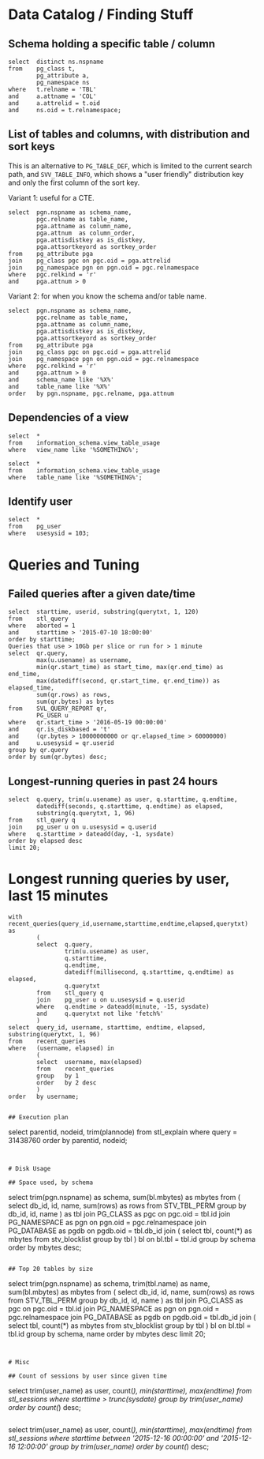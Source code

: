 # Data Catalog / Finding Stuff

## Schema holding a specific table / column

```
select  distinct ns.nspname
from    pg_class t,
        pg_attribute a,
        pg_namespace ns
where   t.relname = 'TBL'
and     a.attname = 'COL'
and     a.attrelid = t.oid
and     ns.oid = t.relnamespace;
```


## List of tables and columns, with distribution and sort keys

This is an alternative to `PG_TABLE_DEF`, which is limited to the current search path,
and `SVV_TABLE_INFO`, which shows a "user friendly" distribution key and only the first
column of the sort key.

Variant 1: useful for a CTE.

```
select  pgn.nspname as schema_name,
        pgc.relname as table_name,
        pga.attname as column_name,
        pga.attnum  as column_order,
        pga.attisdistkey as is_distkey,
        pga.attsortkeyord as sortkey_order
from    pg_attribute pga
join    pg_class pgc on pgc.oid = pga.attrelid
join    pg_namespace pgn on pgn.oid = pgc.relnamespace
where   pgc.relkind = 'r'
and     pga.attnum > 0
```

Variant 2: for when you know the schema and/or table name.

```
select  pgn.nspname as schema_name,
        pgc.relname as table_name,
        pga.attname as column_name,
        pga.attisdistkey as is_distkey,
        pga.attsortkeyord as sortkey_order
from    pg_attribute pga
join    pg_class pgc on pgc.oid = pga.attrelid
join    pg_namespace pgn on pgn.oid = pgc.relnamespace
where   pgc.relkind = 'r'
and     pga.attnum > 0
and     schema_name like '%X%'
and     table_name like '%X%'
order   by pgn.nspname, pgc.relname, pga.attnum
```


## Dependencies of a view

```
select  *
from    information_schema.view_table_usage
where   view_name like '%SOMETHING%';
```

```
select  *
from    information_schema.view_table_usage
where   table_name like '%SOMETHING%';
```


## Identify user

```
select  *
from    pg_user
where   usesysid = 103;
```


# Queries and Tuning

## Failed queries after a given date/time

```
select  starttime, userid, substring(querytxt, 1, 120)
from    stl_query
where   aborted = 1
and     starttime > '2015-07-10 18:00:00'
order by starttime;
Queries that use > 10Gb per slice or run for > 1 minute
select  qr.query,
        max(u.usename) as username,
        min(qr.start_time) as start_time, max(qr.end_time) as end_time,
        max(datediff(second, qr.start_time, qr.end_time)) as elapsed_time,
        sum(qr.rows) as rows,
        sum(qr.bytes) as bytes
from    SVL_QUERY_REPORT qr,
        PG_USER u
where   qr.start_time > '2016-05-19 00:00:00'
and     qr.is_diskbased = 't'
and     (qr.bytes > 10000000000 or qr.elapsed_time > 60000000)
and     u.usesysid = qr.userid
group by qr.query
order by sum(qr.bytes) desc;
```


## Longest-running queries in past 24 hours

```
select  q.query, trim(u.usename) as user, q.starttime, q.endtime,
        datediff(seconds, q.starttime, q.endtime) as elapsed,
        substring(q.querytxt, 1, 96)
from    stl_query q
join    pg_user u on u.usesysid = q.userid
where   q.starttime > dateadd(day, -1, sysdate)
order by elapsed desc
limit 20;
```

# Longest running queries by user, last 15 minutes

```
with    recent_queries(query_id,username,starttime,endtime,elapsed,querytxt) as
        (
        select  q.query, 
                trim(u.usename) as user, 
                q.starttime, 
                q.endtime,
                datediff(millisecond, q.starttime, q.endtime) as elapsed,
                q.querytxt
        from    stl_query q
        join    pg_user u on u.usesysid = q.userid
        where   q.endtime > dateadd(minute, -15, sysdate)
        and     q.querytxt not like 'fetch%'
        )
select  query_id, username, starttime, endtime, elapsed, substring(querytxt, 1, 96)
from    recent_queries
where   (username, elapsed) in
        (
        select  username, max(elapsed)
        from    recent_queries
        group   by 1
        order   by 2 desc
        )
order   by username;


## Execution plan

```
select  parentid, nodeid, trim(plannode)
from    stl_explain
where   query = 31438760
order by parentid, nodeid;
```


# Disk Usage

## Space used, by schema

```
select  trim(pgn.nspname) as schema,
        sum(bl.mbytes) as mbytes
from    (
        select  db_id, id, name, 
                sum(rows) as rows
        from    STV_TBL_PERM
        group by db_id, id, name
        ) as tbl
join    PG_CLASS as pgc on pgc.oid = tbl.id
join    PG_NAMESPACE as pgn on pgn.oid = pgc.relnamespace
join    PG_DATABASE as pgdb on pgdb.oid = tbl.db_id
join    (
        select  tbl, count(*) as mbytes
        from    stv_blocklist
        group by tbl
        ) bl on bl.tbl = tbl.id
group by schema
order by mbytes desc;
```

## Top 20 tables by size

```
select  trim(pgn.nspname) as schema,
        trim(tbl.name) as name,
        sum(bl.mbytes) as mbytes
from    (
        select  db_id, id, name, 
                sum(rows) as rows
        from    STV_TBL_PERM
        group by db_id, id, name
        ) as tbl
join    PG_CLASS as pgc on pgc.oid = tbl.id
join    PG_NAMESPACE as pgn on pgn.oid = pgc.relnamespace
join    PG_DATABASE as pgdb on pgdb.oid = tbl.db_id
join    (
        select  tbl, count(*) as mbytes
        from    stv_blocklist
        group by tbl
        ) bl on bl.tbl = tbl.id
group by schema, name
order by mbytes desc
limit 20;
```


# Misc

## Count of sessions by user since given time

```
select  trim(user_name) as user, count(*), min(starttime), max(endtime)
from    stl_sessions
where   starttime > trunc(sysdate)
group by trim(user_name)
order by count(*) desc;
```

```
select  trim(user_name) as user, count(*), min(starttime), max(endtime)
from    stl_sessions
where   starttime between '2015-12-16 00:00:00' and '2015-12-16 12:00:00'
group by trim(user_name)
order by count(*) desc;
```
